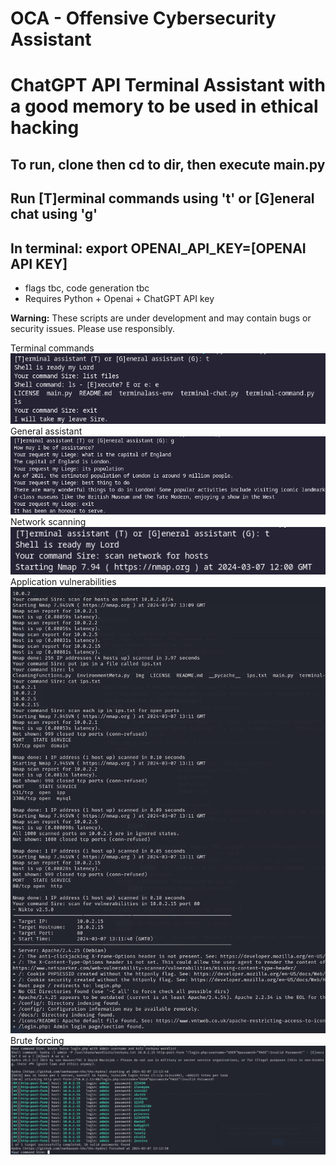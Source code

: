 # OCA - Offensive Cybersecurity Assistant
# ChatGPT API Terminal Assistant with a good memory to be used in ethical hacking
## To run, clone then cd to dir, then execute main.py
## Run [T]erminal commands using 't' or [G]eneral chat using 'g'
## In terminal: export OPENAI_API_KEY=[OPENAI API KEY]
* flags tbc, code generation tbc
* Requires Python + Openai + ChatGPT API key

**Warning:** These scripts are under development and may contain bugs or security issues. Please use responsibly.

Terminal commands
![ChatGPT Terminal Assistant](https://github.com/PointlessAI/ChatGPT-TerminalAssistant/blob/main/Img/shell.png)
General assistant
![ChatGPT Terminal Assistant](https://github.com/PointlessAI/ChatGPT-TerminalAssistant/blob/main/Img/chat.png)
Network scanning
![ChatGPT Terminal Assistant](https://github.com/PointlessAI/ChatGPT-TerminalAssistant/blob/main/Img/nmap.png)
Application vulnerabilities
![ChatGPT Terminal Assistant](https://github.com/PointlessAI/ChatGPT-TerminalAssistant/blob/main/Img/nikto.png)
Brute forcing
![ChatGPT Terminal Assistant](https://github.com/PointlessAI/ChatGPT-TerminalAssistant/blob/main/Img/hydra.png)


